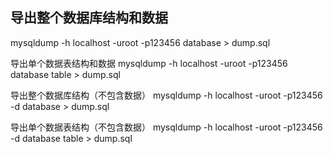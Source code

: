 ## 导出整个数据库结构和数据
mysqldump -h localhost -uroot -p123456 database > dump.sql

 

导出单个数据表结构和数据
mysqldump -h localhost -uroot -p123456  database table > dump.sql

 

 

导出整个数据库结构（不包含数据）
mysqldump -h localhost -uroot -p123456  -d database > dump.sql

 

导出单个数据表结构（不包含数据）
mysqldump -h localhost -uroot -p123456  -d database table > dump.sql
